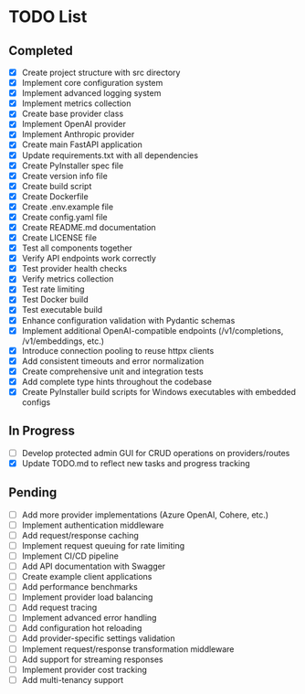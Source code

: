 # TODO List

## Completed
- [x] Create project structure with src directory
- [x] Implement core configuration system
- [x] Implement advanced logging system
- [x] Implement metrics collection
- [x] Create base provider class
- [x] Implement OpenAI provider
- [x] Implement Anthropic provider
- [x] Create main FastAPI application
- [x] Update requirements.txt with all dependencies
- [x] Create PyInstaller spec file
- [x] Create version info file
- [x] Create build script
- [x] Create Dockerfile
- [x] Create .env.example file
- [x] Create config.yaml file
- [x] Create README.md documentation
- [x] Create LICENSE file
- [x] Test all components together
- [x] Verify API endpoints work correctly
- [x] Test provider health checks
- [x] Verify metrics collection
- [x] Test rate limiting
- [x] Test Docker build
- [x] Test executable build
- [x] Enhance configuration validation with Pydantic schemas
- [x] Implement additional OpenAI-compatible endpoints (/v1/completions, /v1/embeddings, etc.)
- [x] Introduce connection pooling to reuse httpx clients
- [x] Add consistent timeouts and error normalization
- [x] Create comprehensive unit and integration tests
- [x] Add complete type hints throughout the codebase
- [x] Create PyInstaller build scripts for Windows executables with embedded configs

## In Progress
- [ ] Develop protected admin GUI for CRUD operations on providers/routes
- [x] Update TODO.md to reflect new tasks and progress tracking

## Pending
- [ ] Add more provider implementations (Azure OpenAI, Cohere, etc.)
- [ ] Implement authentication middleware
- [ ] Add request/response caching
- [ ] Implement request queuing for rate limiting
- [ ] Implement CI/CD pipeline
- [ ] Add API documentation with Swagger
- [ ] Create example client applications
- [ ] Add performance benchmarks
- [ ] Implement provider load balancing
- [ ] Add request tracing
- [ ] Implement advanced error handling
- [ ] Add configuration hot reloading
- [ ] Add provider-specific settings validation
- [ ] Implement request/response transformation middleware
- [ ] Add support for streaming responses
- [ ] Implement provider cost tracking
- [ ] Add multi-tenancy support
